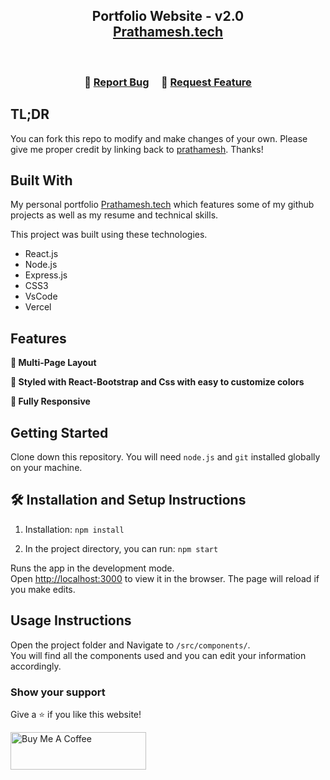 <h2 align="center">
  Portfolio Website - v2.0<br/>
  <a href="https://soumyajit.vercel.app/" target="_blank">Prathamesh.tech</a>
</h2>
<div align="center">
<!--   <img alt="Demo" src="./Images/readme-img1.png" /> -->
</div>

<br/>

<center>


</center>

<h3 align="center">
    🔹
    <a href="https://github.com/prathamesh35/myportfolio/issues">Report Bug</a> &nbsp; &nbsp;
    🔹
    <a href="https://github.com/prathamesh35/myportfolio/issues">Request Feature</a>
</h3>

## TL;DR

You can fork this repo to modify and make changes of your own. Please give me proper credit by linking back to [prathamesh](https://github.com/prathamesh35/myportfolio). Thanks!

## Built With

My personal portfolio <a href="https://soumyajit.vercel.app/" target="_blank">Prathamesh.tech</a> which features some of my github projects as well as my resume and technical skills.<br/>

This project was built using these technologies.

- React.js
- Node.js
- Express.js
- CSS3
- VsCode
- Vercel

## Features

**📖 Multi-Page Layout**

**🎨 Styled with React-Bootstrap and Css with easy to customize colors**

**📱 Fully Responsive**

## Getting Started

Clone down this repository. You will need `node.js` and `git` installed globally on your machine.

## 🛠 Installation and Setup Instructions

1. Installation: `npm install`

2. In the project directory, you can run: `npm start`

Runs the app in the development mode.\
Open [http://localhost:3000](http://localhost:3000) to view it in the browser.
The page will reload if you make edits.

## Usage Instructions

Open the project folder and Navigate to `/src/components/`. <br/>
You will find all the components used and you can edit your information accordingly.

### Show your support

Give a ⭐ if you like this website!

<a href="https://www.buymeacoffee.com/prathamesh35" target="_blank"><img src="https://cdn.buymeacoffee.com/buttons/v2/default-violet.png" alt="Buy Me A Coffee" height= "60px" width= "217px" ></a>
